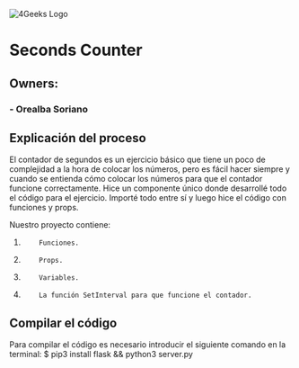 ![4Geeks Logo](https://4geeksacademy.com//images/4geeks-logo.png)
# Seconds Counter
## Owners:
### - Orealba Soriano

## Explicación del proceso 

El contador de segundos es un ejercicio básico que tiene un poco de complejidad a la hora de colocar los números, pero es fácil hacer siempre y cuando se entienda cómo colocar los números para que el contador funcione correctamente. Hice un componente único donde desarrollé todo el código para el ejercicio. Importé todo entre sí y luego hice el código con funciones y props.


Nuestro proyecto contiene:

1.         Funciones.
2.         Props.
3.         Variables.
4.         La función SetInterval para que funcione el contador.

## Compilar el código
Para compilar el código es necesario introducir el siguiente comando en la terminal:
$ pip3 install flask && python3 server.py